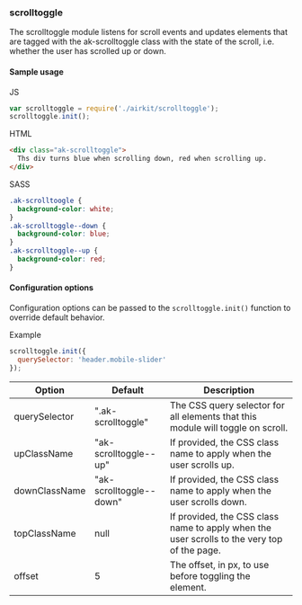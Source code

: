 ### scrolltoggle

The scrolltoggle module listens for scroll events and updates elements that are tagged with the ak-scrolltoggle class with the state of the scroll, i.e. whether the user has scrolled up or down.

#### Sample usage

JS

```javascript
var scrolltoggle = require('./airkit/scrolltoggle');
scrolltoggle.init();
```

HTML

```html
<div class="ak-scrolltoggle">
  Ths div turns blue when scrolling down, red when scrolling up.
</div>
```

SASS

```scss
.ak-scrolltoogle {
  background-color: white;
}
.ak-scrolltoggle--down {
  background-color: blue;
}
.ak-scrolltoggle--up {
  background-color: red;
}
```

#### Configuration options

Configuration options can be passed to the `scrolltoggle.init()` function to override default behavior.

Example

```javascript
scrolltoggle.init({
  querySelector: 'header.mobile-slider'
});
```

Option | Default | Description
------ | ------- | -----------
querySelector | ".ak-scrolltoggle" | The CSS query selector for all elements that this module will toggle on scroll.
upClassName | "ak-scrolltoggle--up" | If provided, the CSS class name to apply when the user scrolls up.
downClassName | "ak-scrolltoggle--down" | If provided, the CSS class name to apply when the user scrolls down.
topClassName | null | If provided, the CSS class name to apply when the user scrolls to the very top of the page.
offset | 5 | The offset, in px, to use before toggling the element.
